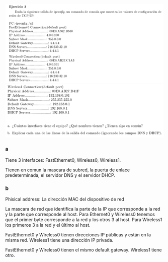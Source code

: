 ![](enunciado1.png)
![](enunciado2.png)

### a

Tiene 3 interfaces: FastEthernet0, Wireless0, Wireless1.

Tienen en comun la mascara de subred, la puerta de enlace predeterminada, el servidor DNS y el servidor DHCP.

### b

Phisical address: La dirección MAC del dispositivo de red

La mascara de red que identifica la parte de la IP que corresponde a la red y la parte que corresponde al host. Para Ethernet0 y Wireless0 tenemos que el primer byte corresponde a la red y los otros 3 al host. Para Wireless1 los primeros 3 a la red y el último al host.

FastEthernet0 y Wireless0 tienen direcciones IP públicas y están en la misma red. Wireless1 tiene una dirección IP privada.

FastEthernet0 y Wireless0 tienen el mismo default gateway. Wireless1 tiene otro.